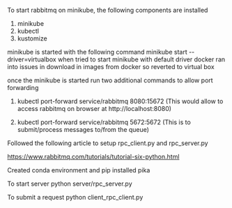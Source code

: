 To start rabbitmq on minikube, the following components are installed
1) minikube
2) kubectl
3) kustomize

minikube is started with the following command
minikube start --driver=virtualbox
when tried to start minikube with default driver docker ran into issues in download in images from docker so reverted to virtual box

once the minikube is started run two additional commands to allow port forwarding

1) kubectl port-forward service/rabbitmq 8080:15672   (This would allow to access rabbitmq on browser at http://localhost:8080)

2) kubectl port-forward service/rabbitmq 5672:5672  (This is to submit/process messages to/from the queue)

Followed the following article to setup rpc_client.py and rpc_server.py

https://www.rabbitmq.com/tutorials/tutorial-six-python.html

Created conda environment and pip installed pika 

To start server python server/rpc_server.py

To submit a request python client_rpc_client.py